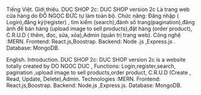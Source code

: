 Tiếng Việt.
Giới thiệu.
DUC SHOP 2c: DUC SHOP version 2c
Là trang web cửa hàng do ĐỖ NGỌC ĐỨC tự làm toàn bộ.
Chức năng: Đăng nhập ( Login),đăng ký(register) , tìm kiếm (search),đánh số trang(pagination),đăng ảnh để bán hàng (upload image to sell products),đặt hàng (order product), C.R.U.D ( thêm, đọc, sửa, xóa),Admin (quản trị trang web).
Công nghệ :MERN.
Frontend: React.js,Boostrap.
Backend: Node .js ,Express.js .
Database: MongoDB.

English.
Introduction.
DUC SHOP 2c: DUC SHOP version 2c
is a website totally created by DO NGOC DUC ,
Functions: Login,register,search, pagination ,upload image to sell products,order product, C.R.U.D (Create , Read, Update, Delete),Admin. 
Technologies :MERN.
Frontend: React.js,Boostrap.
Backend: Node.js ,Express.js.
Database: MongoDB.
